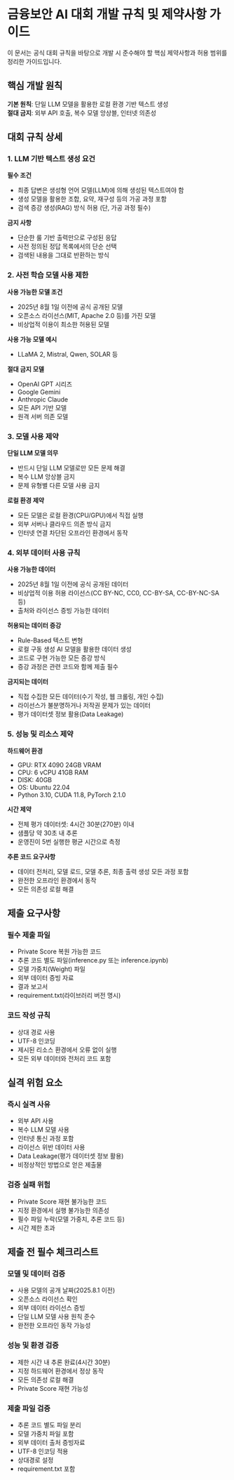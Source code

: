 # 금융보안 AI 대회 개발 규칙 및 제약사항 가이드

이 문서는 공식 대회 규칙을 바탕으로 개발 시 준수해야 할 핵심 제약사항과 허용 범위를 정리한 가이드입니다.

## 핵심 개발 원칙

**기본 원칙**: 단일 LLM 모델을 활용한 로컬 환경 기반 텍스트 생성  
**절대 금지**: 외부 API 호출, 복수 모델 앙상블, 인터넷 의존성

## 대회 규칙 상세

### 1. LLM 기반 텍스트 생성 요건

**필수 조건**
- 최종 답변은 생성형 언어 모델(LLM)에 의해 생성된 텍스트여야 함
- 생성 모델을 활용한 조합, 요약, 재구성 등의 가공 과정 포함
- 검색 증강 생성(RAG) 방식 허용 (단, 가공 과정 필수)

**금지 사항**
- 단순한 룰 기반 출력만으로 구성된 응답
- 사전 정의된 정답 목록에서의 단순 선택
- 검색된 내용을 그대로 반환하는 방식

### 2. 사전 학습 모델 사용 제한

**사용 가능한 모델 조건**
- 2025년 8월 1일 이전에 공식 공개된 모델
- 오픈소스 라이선스(MIT, Apache 2.0 등)를 가진 모델
- 비상업적 이용이 최소한 허용된 모델

**사용 가능 모델 예시**
- LLaMA 2, Mistral, Qwen, SOLAR 등

**절대 금지 모델**
- OpenAI GPT 시리즈
- Google Gemini
- Anthropic Claude
- 모든 API 기반 모델
- 원격 서버 의존 모델

### 3. 모델 사용 제약

**단일 LLM 모델 의무**
- 반드시 단일 LLM 모델로만 모든 문제 해결
- 복수 LLM 앙상블 금지
- 문제 유형별 다른 모델 사용 금지

**로컬 환경 제약**
- 모든 모델은 로컬 환경(CPU/GPU)에서 직접 실행
- 외부 서버나 클라우드 의존 방식 금지
- 인터넷 연결 차단된 오프라인 환경에서 동작

### 4. 외부 데이터 사용 규칙

**사용 가능한 데이터**
- 2025년 8월 1일 이전에 공식 공개된 데이터
- 비상업적 이용 허용 라이선스(CC BY-NC, CC0, CC-BY-SA, CC-BY-NC-SA 등)
- 출처와 라이선스 증빙 가능한 데이터

**허용되는 데이터 증강**
- Rule-Based 텍스트 변형
- 로컬 구동 생성 AI 모델을 활용한 데이터 생성
- 코드로 구현 가능한 모든 증강 방식
- 증강 과정은 관련 코드와 함께 제출 필수

**금지되는 데이터**
- 직접 수집한 모든 데이터(수기 작성, 웹 크롤링, 개인 수집)
- 라이선스가 불분명하거나 저작권 문제가 있는 데이터
- 평가 데이터셋 정보 활용(Data Leakage)

### 5. 성능 및 리소스 제약

**하드웨어 환경**
- GPU: RTX 4090 24GB VRAM
- CPU: 6 vCPU 41GB RAM
- DISK: 40GB
- OS: Ubuntu 22.04
- Python 3.10, CUDA 11.8, PyTorch 2.1.0

**시간 제약**
- 전체 평가 데이터셋: 4시간 30분(270분) 이내
- 샘플당 약 30초 내 추론
- 운영진이 5번 실행한 평균 시간으로 측정

**추론 코드 요구사항**
- 데이터 전처리, 모델 로드, 모델 추론, 최종 출력 생성 모든 과정 포함
- 완전한 오프라인 환경에서 동작
- 모든 의존성 로컬 해결

## 제출 요구사항

### 필수 제출 파일
- Private Score 복원 가능한 코드
- 추론 코드 별도 파일(inference.py 또는 inference.ipynb)
- 모델 가중치(Weight) 파일
- 외부 데이터 증빙 자료
- 결과 보고서
- requirement.txt(라이브러리 버전 명시)

### 코드 작성 규칙
- 상대 경로 사용
- UTF-8 인코딩
- 제시된 리소스 환경에서 오류 없이 실행
- 모든 외부 데이터와 전처리 코드 포함

## 실격 위험 요소

### 즉시 실격 사유
- 외부 API 사용
- 복수 LLM 모델 사용
- 인터넷 통신 과정 포함
- 라이선스 위반 데이터 사용
- Data Leakage(평가 데이터셋 정보 활용)
- 비정상적인 방법으로 얻은 제출물

### 검증 실패 위험
- Private Score 재현 불가능한 코드
- 지정 환경에서 실행 불가능한 의존성
- 필수 파일 누락(모델 가중치, 추론 코드 등)
- 시간 제한 초과

## 제출 전 필수 체크리스트

### 모델 및 데이터 검증
- 사용 모델의 공개 날짜(2025.8.1 이전)
- 오픈소스 라이선스 확인
- 외부 데이터 라이선스 증빙
- 단일 LLM 모델 사용 원칙 준수
- 완전한 오프라인 동작 가능성

### 성능 및 환경 검증
- 제한 시간 내 추론 완료(4시간 30분)
- 지정 하드웨어 환경에서 정상 동작
- 모든 의존성 로컬 해결
- Private Score 재현 가능성

### 제출 파일 검증
- 추론 코드 별도 파일 분리
- 모델 가중치 파일 포함
- 외부 데이터 출처 증빙자료
- UTF-8 인코딩 적용
- 상대경로 설정
- requirement.txt 포함